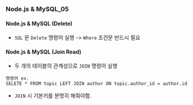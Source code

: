 ### Node.js & MySQL_05

#### Node.js & MySQL (Delete)
- `SQL` 문 `Delete` 명령어 실행 -> `Where` 조건문 반드시 필요

#### Node.js & MySQL (Join Read)
- 두 개의 테이블의 관계성으로 `JOIN` 명령어 실행
```
명령어 ex.
SELETE * FROM topic LEFT JOIN author ON topic.author_id = author.id
```
- `JOIN` 시 기본키를 분명히 해줘야함.